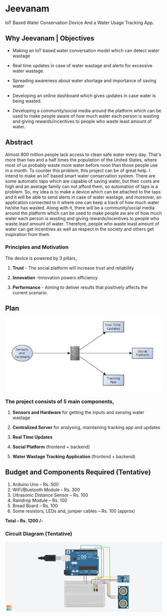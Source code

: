 # Jeevanam

IoT Based Water Conservation Device And a Water Usage Tracking App.

## Why Jeevanam | Objectives

- Making an IoT based water conversation model which can detect water wastage

- Real time updates in case of water wastage and alerts for excessive water wastage.

- Spreading awareness about water shortage and importance of saving water

- Developing an online dashboard which gives updates in case water is being wasted.

- Developing a community/social media around the platform which can be used to make people aware of how much water each person is wasting and giving rewards/incentives to people who waste least amount of water.

## Abstract

Almost 800 million people lack access to clean safe water every day. That's more than two and a half times the population of the United States, where most of us probably waste more water before noon than those people use in a month. 
To counter this problem, this project can be of great help. I intend to make an IoT based smart water conservation system. There are some automatic taps which are capable of saving water, but their costs are high and an average family can not afford them, so automation of taps is a problem. So, my idea is to make a device which can be attached to the taps and it will be able to send alerts in case of water wastage, and moreover, an application connected to it where one can keep a track of how much water he/she has wasted. 
Along with it, there will be a community/social media around the platform which can be used to make people aw are of how much water each person is wasting and giving rewards/incentives to people who waste least amount of water. Therefore, people who waste least amount of water can get incentives as well as respect in the society and others get inspiration from them.

### Principles and Motivation

The device is powered by 3 pillars, 

1. **Trust** - The social platform will increase trust and reliability

2. **Innovation** -Innovation powers efficiency

3. **Performance** - Aiming to deliver results that positively affects the current scenario.

## Plan

<img src="Document-Assets/plan.png">

### The project consists of 5 main components, 

1. **Sensors and Hardware**  for getting the inputs and sensing water wastage

2. **Centralized Server**  for analysing, maintaining tracking app and updates

3. **Real Time Updates**

4. **Social Platform** (frontend + backend)

5. **Water Wastage Tracking Application** (frontend + backend)

## Budget and Components Required (Tentative)

1. Arduino Uno – Rs. 500
2. WiFi/Bluetooth Module – Rs. 300
3. Ultrasonic Distance Sensor – Rs. 100
4. Raindrop Module – Rs. 100
5. Bread Board – Rs. 100
6. Some resistors, LEDs and, jumper cables – Rs. 100 (approx)

**Total – Rs. 1200 /-**

### Circuit Diagram (Tentative)

<img src="Document-Assets/schematic.png">

